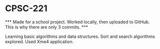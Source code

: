 # CPSC-221
*** Made for a school project. Worked locally, then uploaded to GitHub. This is why there are only 3 commits. ***

Learning basic algorithms and data structures. Sort and search algorithms explored. Used Xme4 application.
